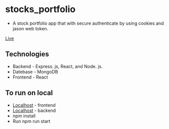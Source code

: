 # stocks_portfolio

* A stock portfolio app that with secure authenticate by using cookies and jason web token.  

[Live](http://ec2-54-80-217-157.compute-1.amazonaws.com/)

## Technologies 

* Backend - Express. js, React, and Node. js.
* Datebase - MongoDB
* Frontend - React

## To run on local
* [Localhost](http://localhost:3000) - frontend 
* [Localhost](http://localhost:3001) - backend 
* npm install
* Run npm run start

